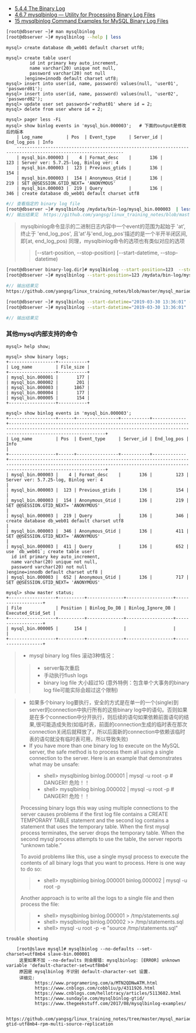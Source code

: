 
- [5.4.4 The Binary Log](https://dev.mysql.com/doc/refman/5.7/en/binary-log.html)
- [4.6.7 mysqlbinlog — Utility for Processing Binary Log Files](https://dev.mysql.com/doc/refman/5.7/en/mysqlbinlog.html)
- [15 mysqlbinlog Command Examples for MySQL Binary Log Files](https://www.thegeekstuff.com/2017/08/mysqlbinlog-examples/)


```bash
[root@dbserver ~]# man mysqlbinlog
[root@dbserver ~]# mysqlbinlog --help | less
```

```text
mysql> create database db_web01 default charset utf8;
```

```text
mysql> create table user(
         id int primary key auto_increment,
         name varchar(20) unique not null,
         password varchar(20) not null
       )engine=innodb default charset utf8;
mysql> insert into user(id, name, password) values(null, 'user01', 'password01');
mysql> insert into user(id, name, password) values(null, 'user02', 'password02');
mysql> update user set password='redhat01' where id = 2;
mysql> delete from user where id = 2;
```

```text
mysql> pager less -Fi
mysql> show binlog events in 'mysql_bin.000003';   # 下面的output是修改后的版本
    | Log_name         | Pos  | Event_type     | Server_id | End_log_pos | Info
    ---------------------------------------------------------------------------------------------------------------
    | mysql_bin.000003 |    4 | Format_desc    |       136 |         123 | Server ver: 5.7.25-log, Binlog ver: 4
    | mysql_bin.000003 |  123 | Previous_gtids |       136 |         154 |
    | mysql_bin.000003 |  154 | Anonymous_Gtid |       136 |         219 | SET @@SESSION.GTID_NEXT= 'ANONYMOUS'
    | mysql_bin.000003 |  219 | Query          |       136 |         346 | create database db_web01 default charset utf8
```

```bash
#// 查看指定的 binary log file
[root@dbserver ~]# mysqlbinlog /mydata/bin-log/mysql_bin.000003  | less
#// 输出结果见  https://github.com/yangsg/linux_training_notes/blob/master/mysql_mariadb/mysql_02_basic/binary-log.dir/output.examples/mysqlbinlog_mysql_bin.000003.output.txt
```

> mysqlbinlog命令显示的二进制日志内容中一个event的范围为起始于 'at', 终止于 'end_log_pos',
> 且'at'与'end_log_pos'描述的是一个半开半闭区间,即[at, end_log_pos)
> 同理，mysqlbinlog命令的选项也有类似对应的选项
>> [--start-position, --stop-position)
>> [--start-datetime, --stop-datetime)
```bash
[root@dbserver binary-log.dir]# mysqlbinlog --start-position=123  --stop-position=154  /mydata/bin-log/mysql_bin.000003
[root@dbserver ~]# mysqlbinlog --start-position=123 /mydata/bin-log/mysql_bin.000003

#// 输出结果见
https://github.com/yangsg/linux_training_notes/blob/master/mysql_mariadb/mysql_02_basic/binary-log.dir/output.examples/mysqlbinlog--start-position--stop-position.mysql_bin.000003.output.md
```


```bash
[root@dbserver ~]# mysqlbinlog --start-datetime="2019-03-30 13:36:01" --stop-datetime="2019-03-30 14:33:09"  /mydata/bin-log/mysql_bin.000003
[root@dbserver ~]# mysqlbinlog --start-datetime="2019-03-30 13:36:01"  /mydata/bin-log/mysql_bin.000003

#// 输出结果见


```

### 其他mysql内部支持的命令
```text
mysql> help show;
```

```text
mysql> show binary logs;
+------------------+-----------+
| Log_name         | File_size |
+------------------+-----------+
| mysql_bin.000001 |       177 |
| mysql_bin.000002 |       201 |
| mysql_bin.000003 |      1867 |
| mysql_bin.000004 |       177 |
| mysql_bin.000005 |       154 |
+------------------+-----------+

```

```text
mysql> show binlog events in 'mysql_bin.000003';
+------------------+------+----------------+-----------+-------------+---------------------------------------------------------------------------------------------------------------------------------------------------------------------------------+
| Log_name         | Pos  | Event_type     | Server_id | End_log_pos | Info                                                                                                                                                                            |
+------------------+------+----------------+-----------+-------------+---------------------------------------------------------------------------------------------------------------------------------------------------------------------------------+
| mysql_bin.000003 |    4 | Format_desc    |       136 |         123 | Server ver: 5.7.25-log, Binlog ver: 4                                                                                                                                           |
| mysql_bin.000003 |  123 | Previous_gtids |       136 |         154 |                                                                                                                                                                                 |
| mysql_bin.000003 |  154 | Anonymous_Gtid |       136 |         219 | SET @@SESSION.GTID_NEXT= 'ANONYMOUS'                                                                                                                                            |
| mysql_bin.000003 |  219 | Query          |       136 |         346 | create database db_web01 default charset utf8                                                                                                                                   |
| mysql_bin.000003 |  346 | Anonymous_Gtid |       136 |         411 | SET @@SESSION.GTID_NEXT= 'ANONYMOUS'                                                                                                                                            |
| mysql_bin.000003 |  411 | Query          |       136 |         652 | use `db_web01`; create table user(
  id int primary key auto_increment,
  name varchar(20) unique not null,
  password varchar(20) not null
)engine=innodb default charset utf8 |
| mysql_bin.000003 |  652 | Anonymous_Gtid |       136 |         717 | SET @@SESSION.GTID_NEXT= 'ANONYMOUS'                                                                                  
```

```text
mysql> show master status;
+------------------+----------+--------------+------------------+-------------------+
| File             | Position | Binlog_Do_DB | Binlog_Ignore_DB | Executed_Gtid_Set |
+------------------+----------+--------------+------------------+-------------------+
| mysql_bin.000005 |      154 |              |                  |                   |
+------------------+----------+--------------+------------------+-------------------+

```

> - mysql binary log files 滚动3种情况：
>> - server每次重启
>> - 手动执行flush logs
>> - binary log file 大小超过1G (意外特例：包含单个大事务的binary log file可能实际会超过这个限制)


> - 如果多个binary log要执行，安全的方式是在单一的一个(single)到server的connection中执行所有的这些binary log中的语句。否则如果是在多个connection中分开执行，则后续的语句如果依赖前面语句的结果,很可能造成失败(如临时表，前面的connection生成的临时表在那次connection关闭后就释放了，所以后面新的connection中依赖该临时表的语句就没有临时表可用，所以导致失败)
> - If you have more than one binary log to execute on the MySQL server, the safe method is to process them all using a single connection to the server. Here is an example that
> demonstrates what may be unsafe:
> 
>> -   shell> mysqlbinlog binlog.000001 | mysql -u root -p # DANGER!!  危险！！
>> -   shell> mysqlbinlog binlog.000002 | mysql -u root -p # DANGER!!  危险！！
> 
> Processing binary logs this way using multiple connections to the server causes problems if the first log file contains a CREATE TEMPORARY TABLE statement and the second log
> contains a statement that uses the temporary table. When the first mysql process terminates, the server drops the temporary table. When the second mysql process attempts to use
> the table, the server reports “unknown table.”
> 
> To avoid problems like this, use a single mysql process to execute the contents of all binary logs that you want to process. Here is one way to do so:
> 
>> -  shell> mysqlbinlog binlog.000001 binlog.000002 | mysql -u root -p
> 
> Another approach is to write all the logs to a single file and then process the file:
> 
>> -   shell> mysqlbinlog binlog.000001 >  /tmp/statements.sql
>> -   shell> mysqlbinlog binlog.000002 >> /tmp/statements.sql
>> -   shell> mysql -u root -p -e "source /tmp/statements.sql"


```text
trouble shooting

    [root@slave mysql]# mysqlbinlog --no-defaults --set-charset=utf8mb4 slave-bin.000001
     这里如果不加 --no-defaults 则会报错: mysqlbinlog: [ERROR] unknown variable 'default-character-set=utf8mb4'
     原因是 mysqlbinlog 不识别 default-character-set 设置.
     详细见:
           https://www.programering.com/a/MTN2QDNwATM.html
           https://www.cnblogs.com/cobbliu/p/4311926.html
           https://www.cnblogs.com/hellotracy/articles/5113602.html
           https://www.sundayle.com/mysqlbinlog-gtid/
           https://www.thegeekstuff.com/2017/08/mysqlbinlog-examples/

      https://github.com/yangsg/linux_training_notes/tree/master/mysql_mariadb/mysql_02_basic/replication.dir/003-gtid-utf8mb4-rpm-multi-source-replication
```

